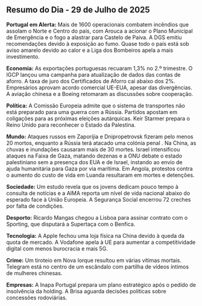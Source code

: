## Resumo do Dia - 29 de Julho de 2025

**Portugal em Alerta:** Mais de 1600 operacionais combatem incêndios que assolam o Norte e Centro do país, com Arouca a acionar o Plano Municipal de Emergência e o fogo a alastrar para Castelo de Paiva. A DGS emitiu recomendações devido à exposição ao fumo. Quase todo o país está sob aviso amarelo devido ao calor e a Liga dos Bombeiros apela a mais investimento.

**Economia:** As exportações portuguesas recuaram 1,3% no 2.º trimestre. O IGCP lançou uma campanha para atualização de dados das contas de aforro. A taxa de juro dos Certificados de Aforro cai abaixo dos 2%. Empresários aprovam acordo comercial UE-EUA, apesar das divergências. A aviação chinesa e a Boeing retomaram as discussões sobre cooperação.

**Política:** A Comissão Europeia admite que o sistema de transportes não está preparado para uma guerra com a Rússia. Partidos apostam em coligações para as próximas eleições autárquicas. Keir Starmer prepara o Reino Unido para reconhecer o Estado da Palestina.

**Mundo:** Ataques russos em Zaporíjia e Dnipropetrovsk fizeram pelo menos 20 mortos, enquanto a Rússia terá atacado uma colónia penal . Na China, as chuvas e inundações causaram mais de 30 mortes. Israel intensificou ataques na Faixa de Gaza, matando dezenas e a ONU debate o estado palestiniano sem a presença dos EUA e de Israel, instando ao envio de ajuda humanitária para Gaza por via marítima.  Em Angola, protestos contra o aumento do custo de vida em Luanda resultaram em mortes e detenções.

**Sociedade:** Um estudo revela que os jovens dedicam pouco tempo à consulta de notícias e a AIMA reporta um nível de vida nacional abaixo do esperado face à União Europeia. A Segurança Social encerrou 72 creches por falta de condições.

**Desporto:** Ricardo Mangas chegou a Lisboa para assinar contrato com o Sporting, que disputará a Supertaça com o Benfica.

**Tecnologia:** A Apple fechou uma loja física na China devido à queda da quota de mercado. A Vodafone apela à UE para aumentar a competitividade digital com menos burocracia e mais 5G.

**Crime:** Um tiroteio em Nova Iorque resultou em várias vítimas mortais. Telegram está no centro de um escândalo com partilha de vídeos íntimos de mulheres chinesas.

**Empresas:** A Inapa Portugal prepara um plano estratégico após o pedido de insolvência da holding. A Brisa aguarda decisões políticas sobre concessões rodoviárias.